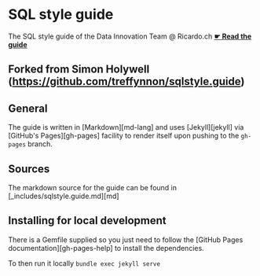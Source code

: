 # SQL style guide

The SQL style guide of the Data Innovation Team @ Ricardo.ch
**[☛ Read the guide](https://ricardo-ch.github.io/sqlstyle.guide/)**

Forked from Simon Holywell (https://github.com/treffynnon/sqlstyle.guide)
---

## General

The guide is written in [Markdown][md-lang] and uses [Jekyll][jekyll] via
[GitHub's Pages][gh-pages] facility to render itself upon pushing to the `gh-pages`
branch.

## Sources

The markdown source for the guide can be found in [_includes/sqlstyle.guide.md][md]

## Installing for local development

There is a Gemfile supplied so you just need to follow the
[GitHub Pages documentation][gh-pages-help] to install the dependencies.

To then run it locally `bundle exec jekyll serve`


